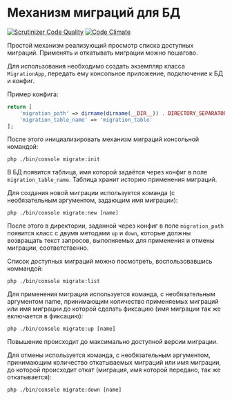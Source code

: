 # Механизм миграций для БД

[![Scrutinizer Code Quality](https://scrutinizer-ci.com/g/Georgynet/migration/badges/quality-score.png?b=master)](https://scrutinizer-ci.com/g/Georgynet/migration/?branch=master)
[![Code Climate](https://codeclimate.com/github/Georgynet/migration/badges/gpa.svg)](https://codeclimate.com/github/Georgynet/migration)

Простой механизм реализующий просмотр списка доступных миграций. Применять и откатывать миграции можно пошагово.

Для использования необходимо создать экземпляр класса ```MigrationApp```, передать ему консольное приложение, подключение к БД и конфиг.

Пример конфига:

```php
return [
    'migration_path' => dirname(dirname(__DIR__)) . DIRECTORY_SEPARATOR . 'migrations',
    'migration_table_name' => 'migration_table'
];
```

После этого инициализировать механизм миграций консольной командой:

```
php ./bin/console migrate:init
```

В БД появится таблица, имя которой задаётся через конфиг в поле ```migration_table_name```. Таблица хранит историю применения миграций.

Для создания новой миграции используется команда (с необязательным аргументом, задающим имя миграции):

```
php ./bin/console migrate:new [name]
```

После этого в директории, заданной через конфиг в поле ```migration_path``` появится класс с двумя методами ```up``` и ```down```, которые должны возвращать текст запросов, выполняемых для применения и отмены миграции, соответственно.

Список доступных миграций можно посмотреть, воспользовавшись коммандой:

```
php ./bin/console migrate:list
```

Для применения миграции используется команда, с необязательным аргументом name, принимающим количество применяемых миграций или имя миграции до которой сделать фиксацию (имя миграции так же включается в фиксацию):

```
php ./bin/console migrate:up [name]
```

Повышение происходит до максимально доступной версии миграции.

Для отмены используется команда, с необязательным аргументом, принимающим количество откатываемых миграций или имя миграции, до которой происходит откат (миграция, имя которой передано, так же откатывается):

```
php ./bin/console migrate:down [name]
```
